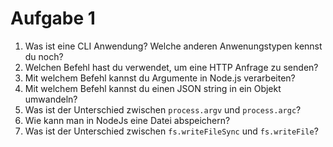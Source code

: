 # Aufgabe 1

1. Was ist eine CLI Anwendung? Welche anderen Anwenungstypen kennst du noch?
2. Welchen Befehl hast du verwendet, um eine HTTP Anfrage zu senden?
3. Mit welchem Befehl kannst du Argumente in Node.js verarbeiten?
4. Mit welchem Befehl kannst du einen JSON string in ein Objekt umwandeln?
5. Was ist der Unterschied zwischen `process.argv` und `process.argc`?
6. Wie kann man in NodeJs eine Datei abspeichern?
7. Was ist der Unterschied zwischen `fs.writeFileSync` und `fs.writeFile`?
